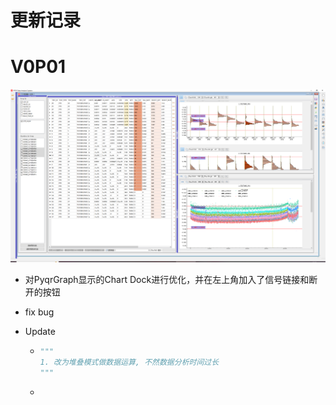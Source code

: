 # 更新记录

# V0P01

![image-20230102181146282](UPDATE_RECORE.assets/image-20230102181146282.png)

* 对PyqrGraph显示的Chart Dock进行优化，并在左上角加入了信号链接和断开的按钮

* fix bug

* Update

  * ```python
    """
    1. 改为堆叠模式做数据运算, 不然数据分析时间过长
    """
    ```

  * 